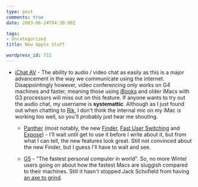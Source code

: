 ```yaml
---
type: post
comments: true
date: 2003-06-24T04:30:00Z

tags:
- Uncategorized
title: New Apple Stuff

wordpress_id: 712
---
```


* [iChat AV](http://www.apple.com/ichat/) - The ability to audio / video chat as easily as this is a major advancement in the way we communicate using the internet. Disappointingly however, video conferencing only works on G4 machines and faster, meaning those using [iBooks](http://www.apple.com/ibook/) and older iMacs with G3 processors will miss out on this feature. If anyone wants to try out the audio chat, my username is **systemattic**. Although as I just found out when chatting to [Rik](http://www.mememachine.net), I don't think the internal mic on my iMac is working too well, so you'll probably just hear me shouting.



	

  * [Panther](http://www.apple.com/macosx/panther/) (most notably, the new [Finder](http://www.apple.com/macosx/panther/finder.html), [Fast User Switching](http://www.apple.com/macosx/panther/fast_user_switching.html) and [Expose](http://www.apple.com/macosx/panther/expose.html)) - I'll wait until get to use it before I write about it, but from what I can tell, the new features look great. Still not convinced about the new Finder, but I guess I'll have to wait and see.



	

  * [G5](http://www.apple.com/powermac/) - "The fastest personal computer in world". So, no more Wintel users going on about how the fastest Macs are sluggish compared to their machines. Still it hasn't stopped Jack Schofield from having [an axe to grind](http://www.onlineblog.com/archives/2003_06_22_onlineblog_archive.html#105642458426883215).
  


